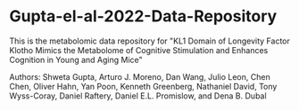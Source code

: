 # Gupta-el-al-2022-Data-Repository

This is the metabolomic data repository for "KL1 Domain of Longevity Factor Klotho Mimics the
Metabolome of Cognitive Stimulation and Enhances
Cognition in Young and Aging Mice"

Authors: Shweta Gupta, Arturo J. Moreno, Dan Wang, Julio Leon, Chen Chen, Oliver Hahn, Yan Poon, Kenneth Greenberg, Nathaniel David, Tony Wyss-Coray, Daniel Raftery, Daniel E.L. Promislow, and Dena B. Dubal


